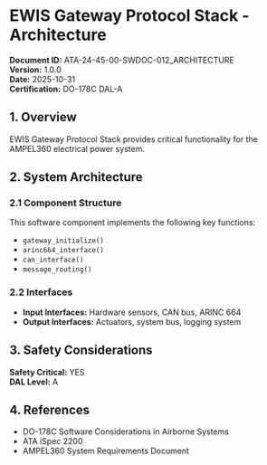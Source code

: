 # EWIS Gateway Protocol Stack - Architecture

**Document ID:** ATA-24-45-00-SWDOC-012_ARCHITECTURE  
**Version:** 1.0.0  
**Date:** 2025-10-31  
**Certification:** DO-178C DAL-A

## 1. Overview

EWIS Gateway Protocol Stack provides critical functionality for the AMPEL360 electrical power system.

## 2. System Architecture

### 2.1 Component Structure

This software component implements the following key functions:

- `gateway_initialize()`
- `arinc664_interface()`
- `can_interface()`
- `message_routing()`

### 2.2 Interfaces

- **Input Interfaces:** Hardware sensors, CAN bus, ARINC 664
- **Output Interfaces:** Actuators, system bus, logging system

## 3. Safety Considerations

**Safety Critical:** YES  
**DAL Level:** A

## 4. References

- DO-178C Software Considerations in Airborne Systems
- ATA iSpec 2200
- AMPEL360 System Requirements Document
